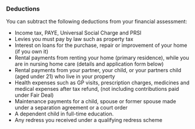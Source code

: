 ###  Deductions

You can subtract the following deductions from your financial assessment:

  * Income tax, PAYE, Universal Social Charge and PRSI 
  * Levies you must pay by law such as property tax 
  * Interest on loans for the purchase, repair or improvement of your home (if you own it) 
  * Rental payments from renting your home (primary residence), while you are in nursing home care (details and application form below) 
  * Rental payments from your partner, your child, or your partners child (aged under 21) who live in your property 
  * Health expenses such as GP visits, prescription charges, medicines and medical expenses after tax refund, (not including contributions paid under Fair Deal) 
  * Maintenance payments for a child, spouse or former spouse made under a separation agreement or a court order 
  * A dependent child in full-time education. 
  * Any redress you received under a qualifying redress scheme 
